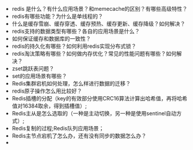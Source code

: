 - redis 是什么？有什么应用场景？和memecache的区别？有哪些高级特性？
- redis有哪些功能？为什么是单线程的？
- 什么是缓存雪崩、缓存穿透、缓存预热、缓存更新、缓存降级？如何解决？
- redis支持的数据类型有哪些？各自的应用场景是什么？
- 如何保证缓存和数据库的一致性？
- redis的持久化有哪些？如何利用redis实现分布式锁？
- redis淘汰策略有哪些？如何做内存优化？常见的性能问题有哪些？如何解决？
- zset跳跃表问题？
- set的应用场景有哪些？
- Redis集群宕机如何处理，怎么样进行数据的迁移？
- redis原子操作怎么用比较好？
- Redis插槽的分配（key的有效部分使用CRC16算法计算出哈希值，再将哈希值对16384取余，得到插槽值）;
- Redis主从是怎么选取的（一种是主动切换，另一种是使用sentinel自动方式）;
- Redis复制的过程;Redis队列应用场景；
- Redis主节点宕机了怎么办，还有没有同步的数据怎么办？
-
